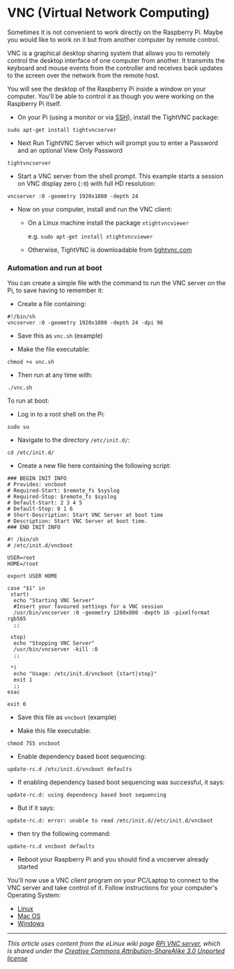 # VNC (Virtual Network Computing)

Sometimes it is not convenient to work directly on the Raspberry Pi. Maybe you would like to work on it but from another computer by remote control.

VNC is a graphical desktop sharing system that allows you to remotely control the desktop interface of one computer from another. It transmits the keyboard and mouse events from the controller and receives back updates to the screen over the network from the remote host.

You will see the desktop of the Raspberry Pi inside a window on your computer. You'll be able to control it as though you were working on the Raspberry Pi itself.

- On your Pi (using a monitor or via [SSH](../ssh/README.md)), install the TightVNC package:

```
sudo apt-get install tightvncserver
```

- Next Run TightVNC Server which will prompt you to enter a Password and an optional View Only Password

```
tightvncserver
```

- Start a VNC server from the shell prompt. This example starts a session on VNC display zero (```:0```) with full HD resolution:

```
vncserver :0 -geometry 1920x1080 -depth 24
```

- Now on your computer, install and run the VNC client:

  - On a Linux machine install the package `xtightvncviewer`

    e.g. `sudo apt-get install xtightvncviewer`

  - Otherwise, TightVNC is downloadable from [tightvnc.com](http://www.tightvnc.com/download.php)

### Automation and run at boot

You can create a simple file with the command to run the VNC server on the Pi, to save having to remember it:

- Create a file containing:

```
#!/bin/sh
vncserver :0 -geometry 1920x1080 -depth 24 -dpi 96
```

- Save this as ```vnc.sh``` (example)

- Make the file executable:

```
chmod +x vnc.sh
```

- Then run at any time with:

```
./vnc.sh
```

To run at boot:

- Log in to a root shell on the Pi:

```
sudo su
```

- Navigate to the directory ```/etc/init.d/```:

```
cd /etc/init.d/
```

- Create a new file here containing the following script:

```
### BEGIN INIT INFO
# Provides: vncboot
# Required-Start: $remote_fs $syslog
# Required-Stop: $remote_fs $syslog
# Default-Start: 2 3 4 5
# Default-Stop: 0 1 6
# Short-Description: Start VNC Server at boot time
# Description: Start VNC Server at boot time.
### END INIT INFO

#! /bin/sh
# /etc/init.d/vncboot

USER=root
HOME=/root

export USER HOME

case "$1" in
 start)
  echo "Starting VNC Server"
  #Insert your favoured settings for a VNC session
  /usr/bin/vncserver :0 -geometry 1280x800 -depth 16 -pixelformat rgb565
  ;;

 stop)
  echo "Stopping VNC Server"
  /usr/bin/vncserver -kill :0
  ;;

 *)
  echo "Usage: /etc/init.d/vncboot {start|stop}"
  exit 1
  ;;
esac

exit 0
```

- Save this file as ```vncboot``` (example)

- Make this file executable:

```
chmod 755 vncboot
```

- Enable dependency based boot sequencing:

```
update-rc.d /etc/init.d/vncboot defaults
```

- If enabling dependency based boot sequencing was successful, it says:

```
update-rc.d: using dependency based boot sequencing
```

- But if it says:

```
update-rc.d: error: unable to read /etc/init.d//etc/init.d/vncboot
```

- then try the following command:

```
update-rc.d vncboot defaults
```

- Reboot your Raspberry Pi and you should find a vncserver already started

You'll now use a VNC *client* program on your PC/Laptop to connect to the VNC server and take control of it. Follow instructions for your computer's Operating System:

- [Linux](linux.md)
- [Mac OS](mac.md)
- [Windows](windows.md)

---

*This article uses content from the eLinux wiki page [RPi VNC server](http://elinux.org/RPi_VNC_Server), which is shared under the [Creative Commons Attribution-ShareAlike 3.0 Unported license](http://creativecommons.org/licenses/by-sa/3.0/)*
